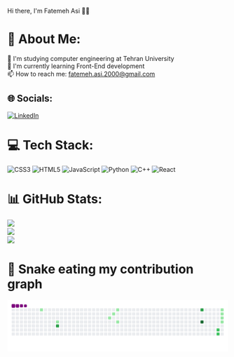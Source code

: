 Hi there, I'm Fatemeh Asi 👩‍💻


# 💫 About Me:
🔭 I'm studying computer engineering at Tehran University <br>🌱 I'm currently learning Front-End development<br>
📫 How to reach me: fatemeh.asi.2000@gmail.com

## 🌐 Socials:
[![LinkedIn](https://img.shields.io/badge/LinkedIn-%230077B5.svg?logo=linkedin&logoColor=white)](https://www.linkedin.com/in/fatemeh-asi-407551234/) 

# 💻 Tech Stack:
![CSS3](https://img.shields.io/badge/css3-%231572B6.svg?style=for-the-badge&logo=css3&logoColor=white) ![HTML5](https://img.shields.io/badge/html5-%23E34F26.svg?style=for-the-badge&logo=html5&logoColor=white) ![JavaScript](https://img.shields.io/badge/javascript-%23323330.svg?style=for-the-badge&logo=javascript&logoColor=%23F7DF1E) ![Python](https://img.shields.io/badge/python-3670A0?style=for-the-badge&logo=python&logoColor=ffdd54) ![C++](https://img.shields.io/badge/c++-%2300599C.svg?style=for-the-badge&logo=c%2B%2B&logoColor=white) ![React](https://img.shields.io/badge/react-%2320232a.svg?style=for-the-badge&logo=react&logoColor=%2361DAFB)
# 📊 GitHub Stats:
![](https://github-readme-stats.vercel.app/api?username=FatemehAsi&theme=radical&hide_border=true&include_all_commits=false&count_private=false)<br/>
![](https://github-readme-streak-stats.herokuapp.com/?user=FatemehAsi&theme=radical&hide_border=true)<br/>
![](https://github-readme-stats.vercel.app/api/top-langs/?username=FatemehAsi&theme=radical&hide_border=true&include_all_commits=false&count_private=false&layout=compact)

<!-- Proudly created with GPRM ( https://gprm.itsvg.in ) -->

# 🐍 Snake eating my contribution graph
![snake gif](https://github.com/FatemehAsi/FatemehAsi/blob/output/github-contribution-grid-snake.gif)
